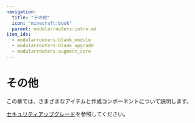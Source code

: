 ```yaml
---
navigation:
  title: "その他"
  icon: "minecraft:book"
  parent: modularrouters:intro.md
item_ids:
  - modularrouters:blank_module
  - modularrouters:blank_upgrade
  - modularrouters:augment_core
---
```


# その他

この章では、さまざまなアイテムと作成コンポーネントについて説明します。

<a name="override"></a>
<ItemImage id="modularrouters:override_card" />

[セキュリティアップグレード](../upgrades/security.md#override)を参照してください。



<Recipe id="modularrouters:blank_module" />

<Recipe id="modularrouters:blank_upgrade" />



<Recipe id="modularrouters:augment_core" />

